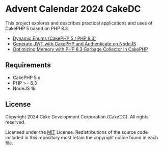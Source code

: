 # Advent Calendar 2024 CakeDC

This project explores and describes practical applications and uses of CakePHP 5 based on PHP 8.3.

* [Dynamic Enums (CakePHP 5 / PHP 8.3)](Documentation/CakePHP-Enums.md)
* [Generate JWT with CakePHP and Authenticate on NodeJS](Documentation/CakePHP-JWT.md)
* [Optimizing Memory with PHP 8.3 Garbage Collector in CakePHP](Documentation/CakePHP-Garbage-Collector.md)

Requirements
------------

* CakePHP 5.x
* PHP >= 8.3
* NodeJS 16

License
-------

Copyright 2024 Cake Development Corporation (CakeDC). All rights reserved.

Licensed under the [MIT](http://www.opensource.org/licenses/mit-license.php) License. Redistributions of the source code included in this repository must retain the copyright notice found in each file.



